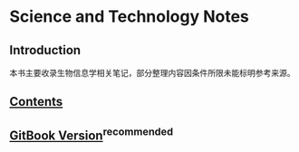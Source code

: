 # Science and Technology Notes

## Introduction

本书主要收录生物信息学相关笔记，部分整理内容因条件所限未能标明参考来源。

## [Contents](SUMMARY.md)

## [GitBook Version](https://liuyujie0136.gitbook.io/sci-tech-notes/)<sup>recommended</sup>
